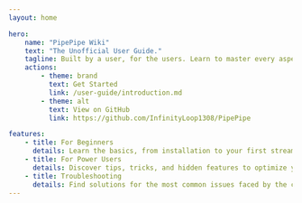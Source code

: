 ```yaml
---
layout: home

hero:
    name: "PipePipe Wiki"
    text: "The Unofficial User Guide."
    tagline: Built by a user, for the users. Learn to master every aspect of the application.
    actions:
        - theme: brand
          text: Get Started
          link: /user-guide/introduction.md
        - theme: alt
          text: View on GitHub
          link: https://github.com/InfinityLoop1308/PipePipe

features:
    - title: For Beginners
      details: Learn the basics, from installation to your first stream.
    - title: For Power Users
      details: Discover tips, tricks, and hidden features to optimize your experience.
    - title: Troubleshooting
      details: Find solutions for the most common issues faced by the community.
---
```

